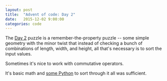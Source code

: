 ```yaml
---
layout: post
title:  "Advent of code: Day 2"
date:   2015-12-02 9:00:00
categories: code 
---
```


The [Day 2][day] puzzle is a remember-the-property puzzle -- some simple geometry with the minor twist that instead of checking a bunch of combinations of length, width, and height, all that's necessary is to sort the input values.

Sometimes it's nice to work with commutative operators.

It's basic math and [some Python][code] to sort through it all was sufficient.

[day]: http://adventofcode.com/day/2
[code]: https://github.com/bildzeitung/adventofcode/tree/master/02

